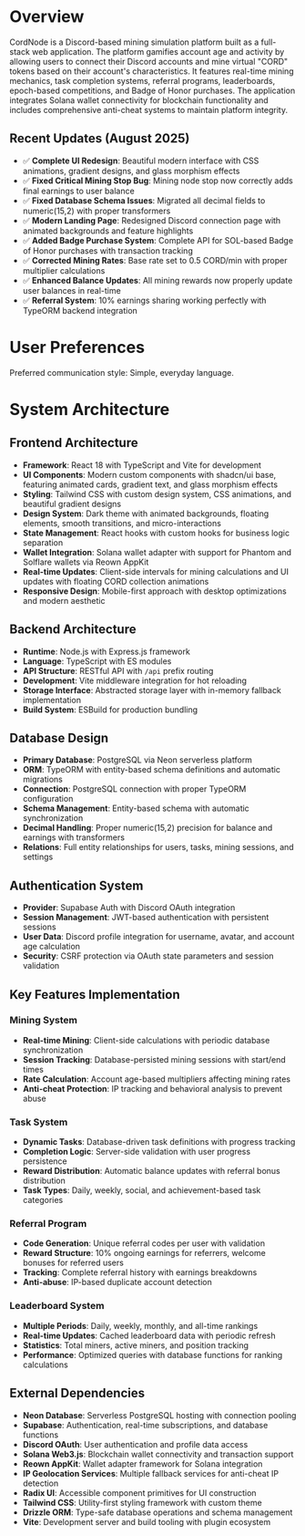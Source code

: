 # Overview

CordNode is a Discord-based mining simulation platform built as a full-stack web application. The platform gamifies account age and activity by allowing users to connect their Discord accounts and mine virtual "CORD" tokens based on their account's characteristics. It features real-time mining mechanics, task completion systems, referral programs, leaderboards, epoch-based competitions, and Badge of Honor purchases. The application integrates Solana wallet connectivity for blockchain functionality and includes comprehensive anti-cheat systems to maintain platform integrity.

## Recent Updates (August 2025)
- ✅ **Complete UI Redesign**: Beautiful modern interface with CSS animations, gradient designs, and glass morphism effects
- ✅ **Fixed Critical Mining Stop Bug**: Mining node stop now correctly adds final earnings to user balance
- ✅ **Fixed Database Schema Issues**: Migrated all decimal fields to numeric(15,2) with proper transformers
- ✅ **Modern Landing Page**: Redesigned Discord connection page with animated backgrounds and feature highlights
- ✅ **Added Badge Purchase System**: Complete API for SOL-based Badge of Honor purchases with transaction tracking
- ✅ **Corrected Mining Rates**: Base rate set to 0.5 CORD/min with proper multiplier calculations
- ✅ **Enhanced Balance Updates**: All mining rewards now properly update user balances in real-time
- ✅ **Referral System**: 10% earnings sharing working perfectly with TypeORM backend integration

# User Preferences

Preferred communication style: Simple, everyday language.

# System Architecture

## Frontend Architecture
- **Framework**: React 18 with TypeScript and Vite for development
- **UI Components**: Modern custom components with shadcn/ui base, featuring animated cards, gradient text, and glass morphism effects
- **Styling**: Tailwind CSS with custom design system, CSS animations, and beautiful gradient designs
- **Design System**: Dark theme with animated backgrounds, floating elements, smooth transitions, and micro-interactions
- **State Management**: React hooks with custom hooks for business logic separation
- **Wallet Integration**: Solana wallet adapter with support for Phantom and Solflare wallets via Reown AppKit
- **Real-time Updates**: Client-side intervals for mining calculations and UI updates with floating CORD collection animations
- **Responsive Design**: Mobile-first approach with desktop optimizations and modern aesthetic

## Backend Architecture
- **Runtime**: Node.js with Express.js framework
- **Language**: TypeScript with ES modules
- **API Structure**: RESTful API with `/api` prefix routing
- **Development**: Vite middleware integration for hot reloading
- **Storage Interface**: Abstracted storage layer with in-memory fallback implementation
- **Build System**: ESBuild for production bundling

## Database Design
- **Primary Database**: PostgreSQL via Neon serverless platform
- **ORM**: TypeORM with entity-based schema definitions and automatic migrations
- **Connection**: PostgreSQL connection with proper TypeORM configuration
- **Schema Management**: Entity-based schema with automatic synchronization
- **Decimal Handling**: Proper numeric(15,2) precision for balance and earnings with transformers
- **Relations**: Full entity relationships for users, tasks, mining sessions, and settings

## Authentication System
- **Provider**: Supabase Auth with Discord OAuth integration
- **Session Management**: JWT-based authentication with persistent sessions
- **User Data**: Discord profile integration for username, avatar, and account age calculation
- **Security**: CSRF protection via OAuth state parameters and session validation

## Key Features Implementation

### Mining System
- **Real-time Mining**: Client-side calculations with periodic database synchronization
- **Session Tracking**: Database-persisted mining sessions with start/end times
- **Rate Calculation**: Account age-based multipliers affecting mining rates
- **Anti-cheat Protection**: IP tracking and behavioral analysis to prevent abuse

### Task System
- **Dynamic Tasks**: Database-driven task definitions with progress tracking
- **Completion Logic**: Server-side validation with user progress persistence
- **Reward Distribution**: Automatic balance updates with referral bonus distribution
- **Task Types**: Daily, weekly, social, and achievement-based task categories

### Referral Program
- **Code Generation**: Unique referral codes per user with validation
- **Reward Structure**: 10% ongoing earnings for referrers, welcome bonuses for referred users
- **Tracking**: Complete referral history with earnings breakdowns
- **Anti-abuse**: IP-based duplicate account detection

### Leaderboard System
- **Multiple Periods**: Daily, weekly, monthly, and all-time rankings
- **Real-time Updates**: Cached leaderboard data with periodic refresh
- **Statistics**: Total miners, active miners, and position tracking
- **Performance**: Optimized queries with database functions for ranking calculations

## External Dependencies

- **Neon Database**: Serverless PostgreSQL hosting with connection pooling
- **Supabase**: Authentication, real-time subscriptions, and database functions
- **Discord OAuth**: User authentication and profile data access
- **Solana Web3.js**: Blockchain wallet connectivity and transaction support
- **Reown AppKit**: Wallet adapter framework for Solana integration
- **IP Geolocation Services**: Multiple fallback services for anti-cheat IP detection
- **Radix UI**: Accessible component primitives for UI construction
- **Tailwind CSS**: Utility-first styling framework with custom theme
- **Drizzle ORM**: Type-safe database operations and schema management
- **Vite**: Development server and build tooling with plugin ecosystem